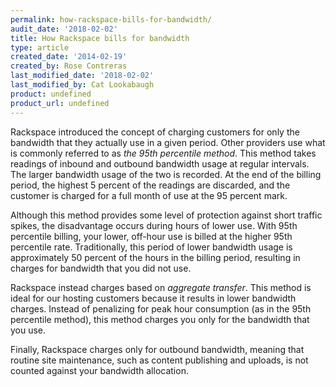 ```yaml
---
permalink: how-rackspace-bills-for-bandwidth/
audit_date: '2018-02-02'
title: How Rackspace bills for bandwidth
type: article
created_date: '2014-02-19'
created_by: Rose Contreras
last_modified_date: '2018-02-02'
last_modified_by: Cat Lookabaugh
product: undefined
product_url: undefined
---
```


Rackspace introduced the concept of charging customers for only the
bandwidth that they actually use in a given period. Other providers use
what is commonly referred to as *the 95th percentile method*. This method
takes readings of inbound and outbound bandwidth usage at regular
intervals. The larger bandwidth usage of the two is recorded. At the end
of the billing period, the highest 5 percent of the readings are
discarded, and the customer is charged for a full month of use at the 
95 percent mark.

Although this method provides some level of protection against short
traffic spikes, the disadvantage occurs during hours of lower use. With
95th percentile billing, your lower, off-hour use is billed at the
higher 95th percentile rate. Traditionally, this period of lower
bandwidth usage is approximately 50 percent of the hours in the billing
period, resulting in charges for bandwidth that you did not use.

Rackspace instead charges based on *aggregate transfer*. This method is
ideal for our hosting customers because it results in lower bandwidth
charges. Instead of penalizing for peak hour consumption (as in the 95th
percentile method), this method charges you only for the bandwidth that
you use. 


Finally, Rackspace charges only for outbound bandwidth, meaning that
routine site maintenance, such as content publishing and uploads, is
not counted against your bandwidth allocation.
